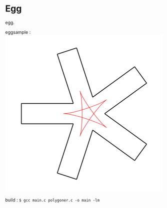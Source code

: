 # Egg

egg.

eggsample :
![example output image](./out.svg)

build : `$ gcc main.c polygoner.c -o main -lm`
